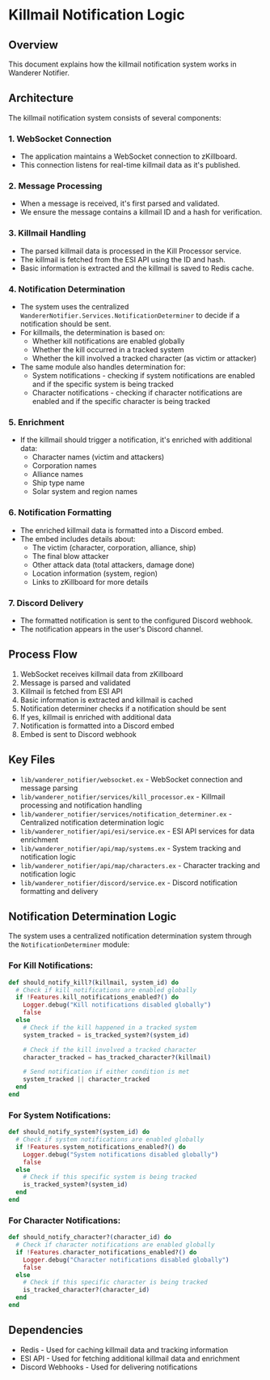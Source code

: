 # Killmail Notification Logic

## Overview

This document explains how the killmail notification system works in Wanderer Notifier.

## Architecture

The killmail notification system consists of several components:

### 1. WebSocket Connection

- The application maintains a WebSocket connection to zKillboard.
- This connection listens for real-time killmail data as it's published.

### 2. Message Processing

- When a message is received, it's first parsed and validated.
- We ensure the message contains a killmail ID and a hash for verification.

### 3. Killmail Handling

- The parsed killmail data is processed in the Kill Processor service.
- The killmail is fetched from the ESI API using the ID and hash.
- Basic information is extracted and the killmail is saved to Redis cache.

### 4. Notification Determination

- The system uses the centralized `WandererNotifier.Services.NotificationDeterminer` to decide if a notification should be sent.
- For killmails, the determination is based on:
  - Whether kill notifications are enabled globally
  - Whether the kill occurred in a tracked system
  - Whether the kill involved a tracked character (as victim or attacker)
- The same module also handles determination for:
  - System notifications - checking if system notifications are enabled and if the specific system is being tracked
  - Character notifications - checking if character notifications are enabled and if the specific character is being tracked

### 5. Enrichment

- If the killmail should trigger a notification, it's enriched with additional data:
  - Character names (victim and attackers)
  - Corporation names
  - Alliance names
  - Ship type name
  - Solar system and region names

### 6. Notification Formatting

- The enriched killmail data is formatted into a Discord embed.
- The embed includes details about:
  - The victim (character, corporation, alliance, ship)
  - The final blow attacker
  - Other attack data (total attackers, damage done)
  - Location information (system, region)
  - Links to zKillboard for more details

### 7. Discord Delivery

- The formatted notification is sent to the configured Discord webhook.
- The notification appears in the user's Discord channel.

## Process Flow

1. WebSocket receives killmail data from zKillboard
2. Message is parsed and validated
3. Killmail is fetched from ESI API
4. Basic information is extracted and killmail is cached
5. Notification determiner checks if a notification should be sent
6. If yes, killmail is enriched with additional data
7. Notification is formatted into a Discord embed
8. Embed is sent to Discord webhook

## Key Files

- `lib/wanderer_notifier/websocket.ex` - WebSocket connection and message parsing
- `lib/wanderer_notifier/services/kill_processor.ex` - Killmail processing and notification handling
- `lib/wanderer_notifier/services/notification_determiner.ex` - Centralized notification determination logic
- `lib/wanderer_notifier/api/esi/service.ex` - ESI API services for data enrichment
- `lib/wanderer_notifier/api/map/systems.ex` - System tracking and notification logic
- `lib/wanderer_notifier/api/map/characters.ex` - Character tracking and notification logic
- `lib/wanderer_notifier/discord/service.ex` - Discord notification formatting and delivery

## Notification Determination Logic

The system uses a centralized notification determination system through the `NotificationDeterminer` module:

### For Kill Notifications:

```elixir
def should_notify_kill?(killmail, system_id) do
  # Check if kill notifications are enabled globally
  if !Features.kill_notifications_enabled?() do
    Logger.debug("Kill notifications disabled globally")
    false
  else
    # Check if the kill happened in a tracked system
    system_tracked = is_tracked_system?(system_id)

    # Check if the kill involved a tracked character
    character_tracked = has_tracked_character?(killmail)

    # Send notification if either condition is met
    system_tracked || character_tracked
  end
end
```

### For System Notifications:

```elixir
def should_notify_system?(system_id) do
  # Check if system notifications are enabled globally
  if !Features.system_notifications_enabled?() do
    Logger.debug("System notifications disabled globally")
    false
  else
    # Check if this specific system is being tracked
    is_tracked_system?(system_id)
  end
end
```

### For Character Notifications:

```elixir
def should_notify_character?(character_id) do
  # Check if character notifications are enabled globally
  if !Features.character_notifications_enabled?() do
    Logger.debug("Character notifications disabled globally")
    false
  else
    # Check if this specific character is being tracked
    is_tracked_character?(character_id)
  end
end
```

## Dependencies

- Redis - Used for caching killmail data and tracking information
- ESI API - Used for fetching additional killmail data and enrichment
- Discord Webhooks - Used for delivering notifications
